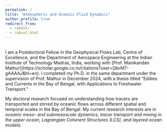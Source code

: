 ```yaml
---
permalink: /
title: "Atmospheric and Oceanic Fluid Dynamics"
author_profile: true
redirect_from: 
  - /about/
  - /about.html
---
```

<br>
I am a Postdoctoral Fellow in the Geophysical Flows Lab, Centre of Excellence, and the Department of Aerospace Engineering at the Indian Institute of Technology Madras, India, working with [Prof. Manikandan Mathur](https://scholar.google.co.in/citations?user=QbrM7-gAAAAJ&hl=en). I completed my Ph.D. in the same department under the supervision of Prof. Mathur in December 2024, with a thesis titled “Eddies and Currents in the Bay of Bengal, with Applications to Freshwater Transport.”

My doctoral research focused on understanding how tracers are transported and stirred by oceanic flows across different spatial and temporal scales in the Bay of Bengal. My current research interests are in *oceanic meso- and submesoscale dynamics, tracer transport and mixing in the upper ocean, Lagrangian Coherent Structures (LCS), and layered ocean models*.
